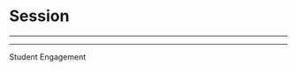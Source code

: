 # Session

---------

<div class="pigeonhole-iframe"></div>

<script type="text/javascript">
        (function(p,i,g,e,o,n,s){p[o]=p[o]||function(){(p[o].q=p[o].q||[]).push(arguments)},
            n=i.createElement(g),s=i.getElementsByTagName(g)[0];n.async=1;n.src=e;
            s.parentNode.insertBefore(n,s);})
            (window,document,'script','https://static.pigeonhole.at/widget/pigeon-widget.js','phl');
        phl("create", {
            width: "320px",
            height: "568px",
            passcode: "6F7GKR",
            className: "pigeonhole-iframe",
            sessionId: 0, // 0 here indicates that the widget will load the agenda.
        });
    </script>
    
    
<div class="pigeonhole-iframe"></div>

-------------

Student Engagement 
